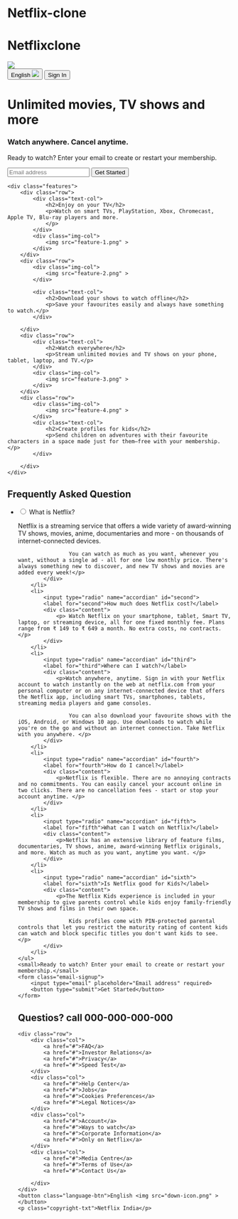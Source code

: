 # Netflix-clone
# Netflixclone
<!DOCTYPE html>
<html lang="en">
<head>
    <meta charset="UTF-8">
    <meta name="viewport" content="width=device-width, initial-scale=1.0">
    <title>Netflix Website</title>
    <link rel="stylesheet" href="style.css">
</head>
<body>
    <div class="header">
        <nav>
            <img src="logo.png" class="logo">
            <div>
                <button class="language-btn">English <img src="down-icon.png" ></button>
                <button>Sign In</button>
            </div>
        </nav>
        <div class="header-content">
            <h1>Unlimited movies, TV shows and more</h1>
            <h3>Watch anywhere. Cancel anytime.</h3>
            <p>Ready to watch? Enter your email to create or restart your membership.</p>
            <form class="email-signup">
                <input type="email" placeholder="Email address" required>
                <button type="submit">Get Started</button>
            </form>
        </div>
    </div>

    <div class="features">
        <div class="row">
            <div class="text-col">
                <h2>Enjoy on your TV</h2>
                <p>Watch on smart TVs, PlayStation, Xbox, Chromecast, Apple TV, Blu-ray players and more.
                </p>
            </div>
            <div class="img-col">
                <img src="feature-1.png" >
            </div>
        </div>
        <div class="row">
            <div class="img-col">
                <img src="feature-2.png" >
            </div>

            <div class="text-col">
                <h2>Download your shows to watch offline</h2>
                <p>Save your favourites easily and always have something to watch.</p>
            </div>
           
        </div>
        <div class="row">
            <div class="text-col">
                <h2>Watch everywhere</h2>
                <p>Stream unlimited movies and TV shows on your phone, tablet, laptop, and TV.</p>
            </div>
            <div class="img-col">
                <img src="feature-3.png" >
            </div>
        </div>
        <div class="row">
            <div class="img-col">
                <img src="feature-4.png" >
            </div>
            <div class="text-col">
                <h2>Create profiles for kids</h2>
                <p>Send children on adventures with their favourite characters in a space made just for them—free with your membership.</p>
            </div>
            
        </div>
    </div>


<div class="faq">
    <h2>Frequently Asked Question</h2>
    <ul class="accordian">
        <li>
            <input type="radio" name="accordian" id="first">
            <label for="first">What is Netflix?</label>
            <div class="content">
                <p>Netflix is a streaming service that offers a wide variety of award-winning TV shows, movies, anime, documentaries and more - on thousands of internet-connected devices.

                    You can watch as much as you want, whenever you want, without a single ad - all for one low monthly price. There's always something new to discover, and new TV shows and movies are added every week!</p>
            </div>
        </li>
        <li>
            <input type="radio" name="accordian" id="second">
            <label for="second">How much does Netflix cost?</label>
            <div class="content">
                <p> Watch Netflix on your smartphone, tablet, Smart TV, laptop, or streaming device, all for one fixed monthly fee. Plans range from ₹ 149 to ₹ 649 a month. No extra costs, no contracts.</p>
            </div>
        </li>
        <li>
            <input type="radio" name="accordian" id="third">
            <label for="third">Where can I watch?</label>
            <div class="content">
                <p>Watch anywhere, anytime. Sign in with your Netflix account to watch instantly on the web at netflix.com from your personal computer or on any internet-connected device that offers the Netflix app, including smart TVs, smartphones, tablets, streaming media players and game consoles.

                    You can also download your favourite shows with the iOS, Android, or Windows 10 app. Use downloads to watch while you're on the go and without an internet connection. Take Netflix with you anywhere. </p>
            </div>
        </li>
        <li>
            <input type="radio" name="accordian" id="fourth">
            <label for="fourth">How do I cancel?</label>
            <div class="content">
                <p>Netflix is flexible. There are no annoying contracts and no commitments. You can easily cancel your account online in two clicks. There are no cancellation fees - start or stop your account anytime. </p>
            </div>
        </li>
        <li>
            <input type="radio" name="accordian" id="fifth">
            <label for="fifth">What can I watch on Netflix?</label>
            <div class="content">
                <p>Netflix has an extensive library of feature films, documentaries, TV shows, anime, award-winning Netflix originals, and more. Watch as much as you want, anytime you want. </p>
            </div>
        </li>
        <li>
            <input type="radio" name="accordian" id="sixth">
            <label for="sixth">Is Netflix good for Kids?</label>
            <div class="content">
                <p>The Netflix Kids experience is included in your membership to give parents control while kids enjoy family-friendly TV shows and films in their own space.

                    Kids profiles come with PIN-protected parental controls that let you restrict the maturity rating of content kids can watch and block specific titles you don't want kids to see. </p>
            </div>
        </li>
    </ul>
    <small>Ready to watch? Enter your email to create or restart your membership.</small>
    <form class="email-signup">
        <input type="email" placeholder="Email address" required>
        <button type="submit">Get Started</button>
    </form>

</div>

<div class="footer">
    <h2>Questios? call 000-000-000-000</h2>


    <div class="row">
        <div class="col">
            <a href="#">FAQ</a>
            <a href="#">Investor Relations</a>
            <a href="#">Privacy</a>
            <a href="#">Speed Test</a>
        </div>
        <div class="col">
            <a href="#">Help Center</a>
            <a href="#">Jobs</a>
            <a href="#">Cookies Preferences</a>
            <a href="#">Legal Notices</a>
        </div>
        <div class="col">
            <a href="#">Account</a>
            <a href="#">Ways to watch</a>
            <a href="#">Corporate Information</a>
            <a href="#">Only on Netflix</a>
        </div>
        <div class="col">
            <a href="#">Media Centre</a>
            <a href="#">Terms of Use</a>
            <a href="#">Contact Us</a>
            
        </div>
    </div>
    <button class="language-btn">English <img src="down-icon.png" ></button>
    <p class="copyright-txt">Netflix India</p>
</div>

</body>
</html>
